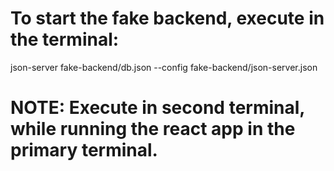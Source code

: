 # To start the fake backend, execute in the terminal:

json-server fake-backend/db.json --config fake-backend/json-server.json

# NOTE: Execute in second terminal, while running the react app in the primary terminal.